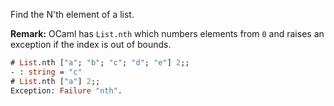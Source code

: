 
Find the N'th element of a list.

**Remark:** OCaml has `List.nth` which numbers elements from `0` and
raises an exception if the index is out of bounds.

```ocaml
# List.nth ["a"; "b"; "c"; "d"; "e"] 2;;
- : string = "c"
# List.nth ["a"] 2;;
Exception: Failure "nth".
```
